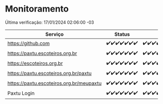 # Monitoramento

Última verificação: 17/01/2024 02:06:00 -03

|Serviço|Status|Últimas 24h|
|---|---|---|
|https://github.com|<span title="2024-01-10: OK=24">✔️</span><span title="2024-01-11: OK=24">✔️</span><span title="2024-01-12: OK=24">✔️</span><span title="2024-01-13: OK=24">✔️</span><span title="2024-01-14: OK=24">✔️</span><span title="2024-01-15: OK=24">✔️</span><span title="2024-01-16: OK=5">✔️</span>|<span title="16/01/2024 02:06:00 -03 : 200">✔️</span><span title="16/01/2024 03:09:00 -03 : 200">✔️</span><span title="16/01/2024 04:06:00 -03 : 200">✔️</span><span title="16/01/2024 05:09:00 -03 : 200">✔️</span><span title="16/01/2024 06:06:00 -03 : 200">✔️</span><span title="16/01/2024 07:07:00 -03 : 200">✔️</span><span title="16/01/2024 08:04:00 -03 : 200">✔️</span><span title="16/01/2024 09:11:00 -03 : 200">✔️</span><span title="16/01/2024 10:09:00 -03 : 200">✔️</span><span title="16/01/2024 11:06:00 -03 : 200">✔️</span><span title="16/01/2024 12:06:00 -03 : 200">✔️</span><span title="16/01/2024 13:08:00 -03 : 200">✔️</span><span title="16/01/2024 14:05:00 -03 : 200">✔️</span><span title="16/01/2024 15:08:00 -03 : 200">✔️</span><span title="16/01/2024 16:03:00 -03 : 200">✔️</span><span title="16/01/2024 17:07:00 -03 : 200">✔️</span><span title="16/01/2024 18:05:00 -03 : 200">✔️</span><span title="16/01/2024 19:05:00 -03 : 200">✔️</span><span title="16/01/2024 20:06:00 -03 : 200">✔️</span><span title="16/01/2024 21:31:00 -03 : 200">✔️</span><span title="16/01/2024 22:50:00 -03 : 200">✔️</span><span title="16/01/2024 23:22:00 -03 : 200">✔️</span><span title="17/01/2024 00:07:00 -03 : 200">✔️</span><span title="17/01/2024 01:08:00 -03 : 200">✔️</span><span title="17/01/2024 02:06:00 -03 : 200">✔️</span>|
|https://paxtu.escoteiros.org.br|<span title="2024-01-10: OK=24">✔️</span><span title="2024-01-11: OK=24">✔️</span><span title="2024-01-12: OK=24">✔️</span><span title="2024-01-13: OK=24">✔️</span><span title="2024-01-14: OK=24">✔️</span><span title="2024-01-15: OK=24">✔️</span><span title="2024-01-16: OK=5">✔️</span>|<span title="16/01/2024 02:06:00 -03 : 200">✔️</span><span title="16/01/2024 03:09:00 -03 : 200">✔️</span><span title="16/01/2024 04:06:00 -03 : 200">✔️</span><span title="16/01/2024 05:09:00 -03 : 200">✔️</span><span title="16/01/2024 06:06:00 -03 : 200">✔️</span><span title="16/01/2024 07:07:00 -03 : 200">✔️</span><span title="16/01/2024 08:04:00 -03 : 200">✔️</span><span title="16/01/2024 09:11:00 -03 : 200">✔️</span><span title="16/01/2024 10:09:00 -03 : 200">✔️</span><span title="16/01/2024 11:06:00 -03 : 200">✔️</span><span title="16/01/2024 12:06:00 -03 : 200">✔️</span><span title="16/01/2024 13:08:00 -03 : 200">✔️</span><span title="16/01/2024 14:05:00 -03 : 200">✔️</span><span title="16/01/2024 15:08:00 -03 : 200">✔️</span><span title="16/01/2024 16:03:00 -03 : 200">✔️</span><span title="16/01/2024 17:07:00 -03 : 200">✔️</span><span title="16/01/2024 18:05:00 -03 : 200">✔️</span><span title="16/01/2024 19:05:00 -03 : 200">✔️</span><span title="16/01/2024 20:06:00 -03 : 200">✔️</span><span title="16/01/2024 21:31:00 -03 : 200">✔️</span><span title="16/01/2024 22:50:00 -03 : 200">✔️</span><span title="16/01/2024 23:22:00 -03 : 200">✔️</span><span title="17/01/2024 00:07:00 -03 : 200">✔️</span><span title="17/01/2024 01:08:00 -03 : 200">✔️</span><span title="17/01/2024 02:06:00 -03 : 200">✔️</span>|
|https://escoteiros.org.br|<span title="2024-01-10: OK=24">✔️</span><span title="2024-01-11: OK=24">✔️</span><span title="2024-01-12: OK=24">✔️</span><span title="2024-01-13: OK=24">✔️</span><span title="2024-01-14: OK=24">✔️</span><span title="2024-01-15: OK=24">✔️</span><span title="2024-01-16: OK=5">✔️</span>|<span title="16/01/2024 02:06:00 -03 : 200">✔️</span><span title="16/01/2024 03:09:00 -03 : 200">✔️</span><span title="16/01/2024 04:06:00 -03 : 200">✔️</span><span title="16/01/2024 05:09:00 -03 : 200">✔️</span><span title="16/01/2024 06:06:00 -03 : 200">✔️</span><span title="16/01/2024 07:07:00 -03 : 200">✔️</span><span title="16/01/2024 08:04:00 -03 : 200">✔️</span><span title="16/01/2024 09:11:00 -03 : 200">✔️</span><span title="16/01/2024 10:09:00 -03 : 200">✔️</span><span title="16/01/2024 11:06:00 -03 : 200">✔️</span><span title="16/01/2024 12:06:00 -03 : 200">✔️</span><span title="16/01/2024 13:08:00 -03 : 200">✔️</span><span title="16/01/2024 14:05:00 -03 : 200">✔️</span><span title="16/01/2024 15:08:00 -03 : 200">✔️</span><span title="16/01/2024 16:03:00 -03 : 200">✔️</span><span title="16/01/2024 17:07:00 -03 : 200">✔️</span><span title="16/01/2024 18:05:00 -03 : 200">✔️</span><span title="16/01/2024 19:05:00 -03 : 200">✔️</span><span title="16/01/2024 20:06:00 -03 : 200">✔️</span><span title="16/01/2024 21:31:00 -03 : 200">✔️</span><span title="16/01/2024 22:50:00 -03 : 200">✔️</span><span title="16/01/2024 23:22:00 -03 : 200">✔️</span><span title="17/01/2024 00:07:00 -03 : 200">✔️</span><span title="17/01/2024 01:08:00 -03 : 200">✔️</span><span title="17/01/2024 02:06:00 -03 : 200">✔️</span>|
|https://paxtu.escoteiros.org.br/paxtu|<span title="2024-01-10: OK=24">✔️</span><span title="2024-01-11: OK=24">✔️</span><span title="2024-01-12: OK=24">✔️</span><span title="2024-01-13: OK=24">✔️</span><span title="2024-01-14: OK=24">✔️</span><span title="2024-01-15: OK=24">✔️</span><span title="2024-01-16: OK=5">✔️</span>|<span title="16/01/2024 02:06:00 -03 : 200">✔️</span><span title="16/01/2024 03:09:00 -03 : 200">✔️</span><span title="16/01/2024 04:06:00 -03 : 200">✔️</span><span title="16/01/2024 05:09:00 -03 : 200">✔️</span><span title="16/01/2024 06:06:00 -03 : 200">✔️</span><span title="16/01/2024 07:07:00 -03 : 200">✔️</span><span title="16/01/2024 08:04:00 -03 : 200">✔️</span><span title="16/01/2024 09:11:00 -03 : 200">✔️</span><span title="16/01/2024 10:09:00 -03 : 200">✔️</span><span title="16/01/2024 11:06:00 -03 : 200">✔️</span><span title="16/01/2024 12:06:00 -03 : 200">✔️</span><span title="16/01/2024 13:08:00 -03 : 200">✔️</span><span title="16/01/2024 14:05:00 -03 : 200">✔️</span><span title="16/01/2024 15:08:00 -03 : 200">✔️</span><span title="16/01/2024 16:03:00 -03 : 200">✔️</span><span title="16/01/2024 17:07:00 -03 : 200">✔️</span><span title="16/01/2024 18:05:00 -03 : 200">✔️</span><span title="16/01/2024 19:05:00 -03 : 200">✔️</span><span title="16/01/2024 20:06:00 -03 : 200">✔️</span><span title="16/01/2024 21:32:00 -03 : 200">✔️</span><span title="16/01/2024 22:50:00 -03 : 200">✔️</span><span title="16/01/2024 23:22:00 -03 : 200">✔️</span><span title="17/01/2024 00:07:00 -03 : 200">✔️</span><span title="17/01/2024 01:08:00 -03 : 200">✔️</span><span title="17/01/2024 02:06:00 -03 : 200">✔️</span>|
|https://paxtu.escoteiros.org.br/meupaxtu|<span title="2024-01-10: OK=24">✔️</span><span title="2024-01-11: OK=24">✔️</span><span title="2024-01-12: OK=24">✔️</span><span title="2024-01-13: OK=24">✔️</span><span title="2024-01-14: OK=24">✔️</span><span title="2024-01-15: OK=24">✔️</span><span title="2024-01-16: OK=5">✔️</span>|<span title="16/01/2024 02:06:00 -03 : 200">✔️</span><span title="16/01/2024 03:09:00 -03 : 200">✔️</span><span title="16/01/2024 04:06:00 -03 : 200">✔️</span><span title="16/01/2024 05:09:00 -03 : 200">✔️</span><span title="16/01/2024 06:06:00 -03 : 200">✔️</span><span title="16/01/2024 07:07:00 -03 : 200">✔️</span><span title="16/01/2024 08:04:00 -03 : 200">✔️</span><span title="16/01/2024 09:11:00 -03 : 200">✔️</span><span title="16/01/2024 10:09:00 -03 : 200">✔️</span><span title="16/01/2024 11:06:00 -03 : 200">✔️</span><span title="16/01/2024 12:06:00 -03 : 200">✔️</span><span title="16/01/2024 13:08:00 -03 : 200">✔️</span><span title="16/01/2024 14:05:00 -03 : 200">✔️</span><span title="16/01/2024 15:08:00 -03 : 200">✔️</span><span title="16/01/2024 16:03:00 -03 : 200">✔️</span><span title="16/01/2024 17:07:00 -03 : 200">✔️</span><span title="16/01/2024 18:05:00 -03 : 200">✔️</span><span title="16/01/2024 19:05:00 -03 : 200">✔️</span><span title="16/01/2024 20:06:00 -03 : 200">✔️</span><span title="16/01/2024 21:32:00 -03 : 200">✔️</span><span title="16/01/2024 22:50:00 -03 : 200">✔️</span><span title="16/01/2024 23:22:00 -03 : 200">✔️</span><span title="17/01/2024 00:07:00 -03 : 200">✔️</span><span title="17/01/2024 01:08:00 -03 : 200">✔️</span><span title="17/01/2024 02:06:00 -03 : 200">✔️</span>|
|Paxtu Login|<span title="2024-01-10: OK=24">✔️</span><span title="2024-01-11: OK=24">✔️</span><span title="2024-01-12: OK=24">✔️</span><span title="2024-01-13: OK=24">✔️</span><span title="2024-01-14: OK=24">✔️</span><span title="2024-01-15: OK=24">✔️</span><span title="2024-01-16: OK=5">✔️</span>|<span title="16/01/2024 02:06:00 -03 : 200">✔️</span><span title="16/01/2024 03:09:00 -03 : 200">✔️</span><span title="16/01/2024 04:06:00 -03 : 200">✔️</span><span title="16/01/2024 05:09:00 -03 : 200">✔️</span><span title="16/01/2024 06:06:00 -03 : 200">✔️</span><span title="16/01/2024 07:07:00 -03 : 200">✔️</span><span title="16/01/2024 08:04:00 -03 : 200">✔️</span><span title="16/01/2024 09:11:00 -03 : 200">✔️</span><span title="16/01/2024 10:09:00 -03 : 200">✔️</span><span title="16/01/2024 11:06:00 -03 : 200">✔️</span><span title="16/01/2024 12:06:00 -03 : 200">✔️</span><span title="16/01/2024 13:08:00 -03 : 200">✔️</span><span title="16/01/2024 14:05:00 -03 : 200">✔️</span><span title="16/01/2024 15:08:00 -03 : 200">✔️</span><span title="16/01/2024 16:03:00 -03 : 200">✔️</span><span title="16/01/2024 17:07:00 -03 : 200">✔️</span><span title="16/01/2024 18:05:00 -03 : 200">✔️</span><span title="16/01/2024 19:05:00 -03 : 200">✔️</span><span title="16/01/2024 20:06:00 -03 : 200">✔️</span><span title="16/01/2024 21:32:00 -03 : 200">✔️</span><span title="16/01/2024 22:50:00 -03 : 200">✔️</span><span title="16/01/2024 23:22:00 -03 : 200">✔️</span><span title="17/01/2024 00:07:00 -03 : 200">✔️</span><span title="17/01/2024 01:08:00 -03 : 200">✔️</span><span title="17/01/2024 02:06:00 -03 : 200">✔️</span>|
